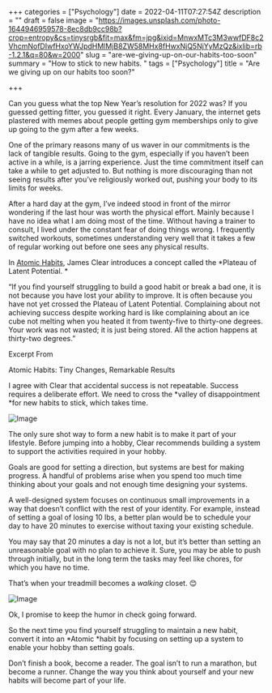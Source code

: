 +++
categories = ["Psychology"]
date = 2022-04-11T07:27:54Z
description = ""
draft = false
image = "https://images.unsplash.com/photo-1644946959578-8ec8db9cc98b?crop=entropy&cs=tinysrgb&fit=max&fm=jpg&ixid=MnwxMTc3M3wwfDF8c2VhcmNofDIwfHxoYWJpdHMlMjB8ZW58MHx8fHwxNjQ5NjYyMzQz&ixlib=rb-1.2.1&q=80&w=2000"
slug = "are-we-giving-up-on-our-habits-too-soon"
summary = "How to stick to new habits. "
tags = ["Psychology"]
title = "Are we giving up on our habits too soon?"

+++


Can you guess what the top New Year’s resolution for 2022 was? If you guessed getting fitter, you guessed it right. Every January, the internet gets plastered with memes about people getting gym memberships only to give up going to the gym after a few weeks. 



One of the primary reasons many of us waver in our commitments is the lack of tangible results. Going to the gym, especially if you haven’t been active in a while, is a jarring experience. Just the time commitment itself can take a while to get adjusted to. But nothing is more discouraging than not seeing results after you’ve religiously worked out, pushing your body to its limits for weeks. 



After a hard day at the gym, I’ve indeed stood in front of the mirror wondering if the last hour was worth the physical effort. Mainly because I have no idea what I am doing most of the time. Without having a trainer to consult, I lived under the constant fear of doing things wrong. I frequently switched workouts, sometimes understanding very well that it takes a few of regular working out before one sees any physical results.



In [Atomic Habits](https://www.amazon.com/Atomic-Habits-James-Clear-audiobook/dp/B07RFSSYBH), James Clear introduces a concept called the *Plateau of Latent Potential. *

“If you find yourself struggling to build a good habit or break a bad one, it is not because you have lost your ability to improve. It is often because you have not yet crossed the Plateau of Latent Potential. Complaining about not achieving success despite working hard is like complaining about an ice cube not melting when you heated it from twenty-five to thirty-one degrees. Your work was not wasted; it is just being stored. All the action happens at thirty-two degrees.”

Excerpt From

Atomic Habits: Tiny Changes, Remarkable Results



I agree with Clear that accidental success is not repeatable. Success requires a deliberate effort. We need to cross the *valley of disappointment *for new habits to stick, which takes time.    

![Image](https://res.craft.do/user/full/9d54cc03-adfe-f72f-3389-565eb7356d1d/doc/EE35FB73-4A53-4DB9-8600-DC45929868F4/CF5EE856-DBAA-42EB-A8A0-CD54DE42E452_2/1zIlGTD7Kae2DF7mhB4GaLDc3loCzAISnijCPTpKyyMz/Image.jpeg)

The only sure shot way to form a new habit is to make it part of your lifestyle. Before jumping into a hobby, Clear recommends building a system to support the activities required in your hobby. 

Goals are good for setting a direction, but systems are best for making progress. A handful of problems arise when you spend too much time thinking about your goals and not enough time designing your systems.

A well-designed system focuses on continuous small improvements in a way that doesn’t conflict with the rest of your identity.  For example, instead of setting a goal of losing 10 lbs, a better plan would be to schedule your day to have 20 minutes to exercise without taxing your existing schedule. 

You may say that 20 minutes a day is not a lot, but it’s better than setting an unreasonable goal with no plan to achieve it. Sure, you may be able to push through initially, but in the long term the tasks may feel like chores, for which you have no time. 

That’s when your treadmill becomes a *walking* closet. 😊

![Image](https://res.craft.do/user/full/9d54cc03-adfe-f72f-3389-565eb7356d1d/doc/EE35FB73-4A53-4DB9-8600-DC45929868F4/C31F2000-0A46-4ACE-B0ED-C9FBD247AE81_2/HJrT6HxIwk0tUpOxCQi4uBdMNhJrP6s6r7T11hcENPsz/Image)

 Ok, I promise to keep the humor in check going forward. 

So the next time you find yourself struggling to maintain a new habit, convert it into an *Atomic *habit by focusing on setting up a system to enable your hobby than setting goals.

Don’t finish a book, become a reader. The goal isn’t to run a marathon, but become a runner. Change the way you think about yourself and your new habits will become part of your life.



